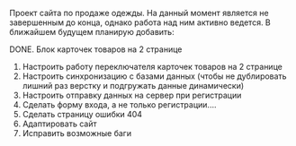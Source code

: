 Проект сайта по продаже одежды.
На данный момент является не завершенным до конца, однако работа над ним активно ведется. В ближайшем будущем планирую добавить:

DONE. Блок карточек товаров на 2 странице
1. Настроить работу переключателя карточек товаров на 2 странице
2. Настроить синхронизацию с базами данных (чтобы не дублировать лишний раз верстку и подгружать данные динамически)
3. Настроить отправку данных на сервер при регистрации
4. Сделать форму входа, а не только регистрации....
5. Сделать страницу ошибки 404
6. Адаптировать сайт
7. Исправить возможные баги

